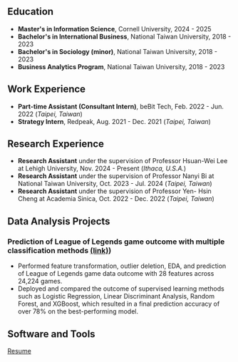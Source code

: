 ## Education
- **Master's in Information Science**, Cornell University, 2024 - 2025
- **Bachelor's in International Business**, National Taiwan University, 2018 - 2023
- **Bachelor's in Sociology (minor)**, National Taiwan University, 2018 - 2023
- **Business Analytics Program**, National Taiwan University, 2018 - 2023
  
## Work Experience
- **Part-time Assistant (Consultant Intern)**, beBit Tech, Feb. 2022 - Jun. 2022 (_Taipei, Taiwan_)
- **Strategy Intern**, Redpeak, Aug. 2021 - Dec. 2021 (_Taipei, Taiwan_)
  
## Research Experience
- **Research Assistant** under the supervision of Professor Hsuan-Wei Lee at Lehigh University, Nov. 2024 - Present (_Ithaca, U.S.A._)
- **Research Assistant** under the supervision of Professor Nanyi Bi at National Taiwan University, Oct. 2023 - Jul. 2024 (_Taipei, Taiwan_)
- **Research Assistant** under the supervision of Professor Yen- Hsin Cheng at Academia Sinica, Oct. 2022 - Dec. 2022 (_Taipei, Taiwan_)

## Data Analysis Projects
### Prediction of League of Legends game outcome with multiple classification methods [(link)](https://github.com/cjw612/LeagueofLegendsGameOutcomeClassification))

- Performed feature transformation, outlier deletion, EDA, and prediction of League of Legends game data outcome with 28 features across 24,224 games.
- Deployed and compared the outcome of supervised learning methods such as Logistic Regression, Linear Discriminant Analysis, Random Forest, and XGBoost, which resulted in a final prediction accuracy of over 78% on the best-performing model.
  
## Software and Tools

[Resume](/assets/Resume.pdf)

